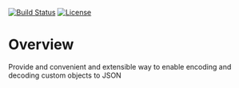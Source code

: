 [![Build Status](https://travis-ci.org/atzannes/extensible-json.svg?branch=master)](https://travis-ci.org/atzannes/extensible-json.svg?branch=master)
[![License](https://img.shields.io/badge/License-Apache%202.0-blue.svg)](https://opensource.org/licenses/Apache-2.0)


# Overview

Provide and convenient and extensible way to enable encoding and decoding custom objects to JSON